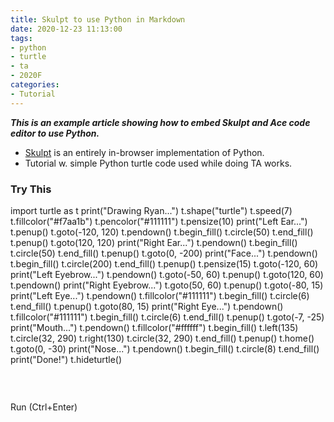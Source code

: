 ```yaml
---
title: Skulpt to use Python in Markdown
date: 2020-12-23 11:13:00
tags:
- python
- turtle
- ta
- 2020F
categories:
- Tutorial
---
```


<script src="/js/skulpt.min.js" type="text/javascript"></script> 
<script src="/js/skulpt-stdlib.js" type="text/javascript"></script> 

<script type="text/javascript"> 
// output functions are configurable.  This one just appends some text
// to a pre element.
function outf(text) { 
    var mypre = document.getElementById("output"); 
    mypre.innerHTML = mypre.innerHTML + text; 
} 
function builtinRead(x) {
    if (Sk.builtinFiles === undefined || Sk.builtinFiles["files"][x] === undefined)
            throw "File not found: '" + x + "'";
    return Sk.builtinFiles["files"][x];
}

// Here's everything you need to run a python program in skulpt
// grab the code from your textarea
// get a reference to your pre element for output
// configure the output function
// call Sk.importMainWithBody()
function runit(prog) { 
   var mypre = document.getElementById("output"); 
   mypre.innerHTML = ''; 
   Sk.pre = "output";
   Sk.configure({output:outf, read:builtinRead}); 
   (Sk.TurtleGraphics || (Sk.TurtleGraphics = {})).target = 'mycanvas';
   var myPromise = Sk.misceval.asyncToPromise(function() {
       return Sk.importMainWithBody("<stdin>", false, prog, true);
   });
   myPromise.then(function(mod) {
       console.log('success');
   },
       function(err) {
       console.log(err.toString());
   });
} 
</script>

***This is an example article showing how to embed Skulpt and Ace code editor to use Python.***
    
* [Skulpt](http://skulpt.org/) is an entirely in-browser implementation of Python.
* Tutorial w. simple Python turtle code used while doing TA works.
    
<h3>Try This</h3>
<style type="text/css" media="screen">
    #editor { 
        display: block;
        width: 100%;
        height: 300px;
    }
</style>
<div id="editor">import turtle as t
print("Drawing Ryan...")
t.shape("turtle")
t.speed(7)
t.fillcolor("#f7aa1b")
t.pencolor("#111111")
t.pensize(10)
print("Left Ear...")
t.penup()
t.goto(-120, 120)
t.pendown()
t.begin_fill()
t.circle(50)
t.end_fill()
t.penup()
t.goto(120, 120)
print("Right Ear...")
t.pendown()
t.begin_fill()
t.circle(50)
t.end_fill()
t.penup()
t.goto(0, -200)
print("Face...")
t.pendown()
t.begin_fill()
t.circle(200)
t.end_fill()
t.penup()
t.pensize(15)
t.goto(-120, 60)
print("Left Eyebrow...")
t.pendown()
t.goto(-50, 60)
t.penup()
t.goto(120, 60)
t.pendown()
print("Right Eyebrow...")
t.goto(50, 60)
t.penup()
t.goto(-80, 15)
print("Left Eye...")
t.pendown()
t.fillcolor("#111111")
t.begin_fill()
t.circle(6)
t.end_fill()
t.penup()
t.goto(80, 15)
print("Right Eye...")
t.pendown()
t.fillcolor("#111111")
t.begin_fill()
t.circle(6)
t.end_fill()
t.penup()
t.goto(-7, -25)
print("Mouth...")
t.pendown()
t.fillcolor("#ffffff")
t.begin_fill()
t.left(135)
t.circle(32, 290)
t.right(130)
t.circle(32, 290)
t.end_fill()
t.penup()
t.home()
t.goto(0, -30)
print("Nose...")
t.pendown()
t.begin_fill()
t.circle(8)
t.end_fill()
print("Done!")
t.hideturtle()
</div>
    
<script src="/js/ace-noconflict/ace.js" type="text/javascript" charset="utf-8"></script>
<script>
    var editor = ace.edit("editor");
    editor.setTheme("ace/theme/xcode");
    editor.session.setMode("ace/mode/python");
    
    editor.commands.addCommand({
        name: 'myCommand',
        bindKey: {win: 'Ctrl-Enter',  mac: 'Command-Enter'},
        exec: function(editor) {
            runit(editor.getValue());
        },
        readOnly: true // false if this command should not apply in readOnly mode
    });
    editor.on('change', (arg, activeEditor) => {
      const aceEditor = activeEditor;
      const newHeight = aceEditor.getSession().getScreenLength() *
        (aceEditor.renderer.lineHeight + aceEditor.renderer.scrollBar.getWidth());
       aceEditor.container.style.height = `${newHeight}px`;
      aceEditor.resize();
    });
</script>
<a class="level-item button is-primary" onclick="runit(editor.getValue())" target="_blank" rel="noopener">Run (Ctrl+Enter)</a>

<pre id="output" ></pre> 
<!-- If you want turtle graphics include a canvas -->
<div id="mycanvas"></div>